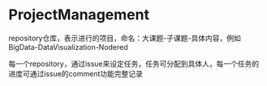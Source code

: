 # ProjectManagement

repository仓库，表示进行的项目，命名：大课题-子课题-具体内容，例如BigData-DataVisualization-Nodered

每一个repository，通过issue来设定任务，任务可分配到具体人，每一个任务的进度可通过issue的comment功能完整记录
